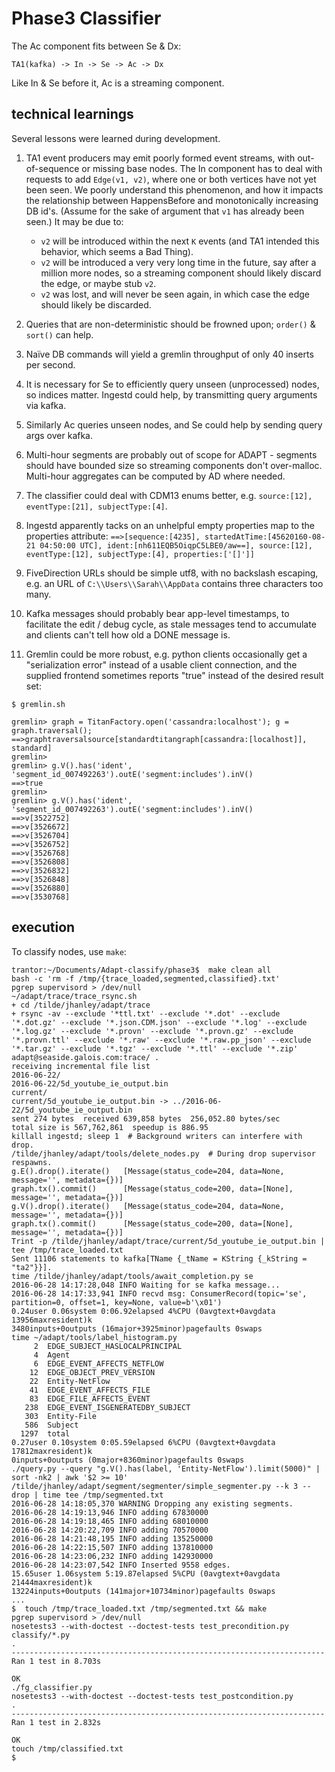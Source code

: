 
Phase3 Classifier
=================

The Ac component fits between Se & Dx:

    TA1(kafka) -> In -> Se -> Ac -> Dx

Like In & Se before it, Ac is a streaming component.


technical learnings
-------------------

Several lessons were learned during development.

1. TA1 event producers may emit poorly formed event streams, with
   out-of-sequence or missing base nodes. The In component has to deal with
   requests to add `Edge(v1, v2)`, where one or both vertices have not yet
   been seen. We poorly understand this phenomenon, and how it impacts the
   relationship between HappensBefore and monotonically increasing DB
   id's. (Assume for the sake of argument that `v1` has already been seen.)
   It may be due to:

    - `v2` will be introduced within the next `K` events (and TA1 intended this behavior, which seems a Bad Thing).
    - `v2` will be introduced a very very long time in the future, say after a million more nodes, so a streaming component should likely discard the edge, or maybe stub `v2`.
    - `v2` was lost, and will never be seen again, in which case the edge should likely be discarded.

2. Queries that are non-deterministic should be frowned upon; `order()` & `sort()` can help.
3. Naïve DB commands will yield a gremlin throughput of only 40 inserts per second.
4. It is necessary for Se to efficiently query unseen (unprocessed) nodes, so indices matter. Ingestd could help, by transmitting query arguments via kafka.
5. Similarly Ac queries unseen nodes, and Se could help by sending query args over kafka.
6. Multi-hour segments are probably out of scope for ADAPT - segments
   should have bounded size so streaming components don't over-malloc.
   Multi-hour aggregates can be computed by AD where needed.
7. The classifier could deal with CDM13 enums better, e.g. `source:[12], eventType:[21], subjectType:[4]`.
8. Ingestd apparently tacks on an unhelpful empty properties map to the properties attribute: `==>[sequence:[4235], startedAtTime:[45620160-08-21 04:50:00 UTC], ident:[nh611EQB5OiqpC5LBE0/aw==], source:[12], eventType:[12], subjectType:[4], properties:['[]']]
`
9. FiveDirection URLs should be simple utf8, with no backslash escaping, e.g. an URL
   of `C:\\Users\\Sarah\\AppData` contains three characters too many.
10. Kafka messages should probably bear app-level timestamps, to
    facilitate the edit / debug cycle, as stale messages tend to
    accumulate and clients can't tell how old a DONE message is.
11. Gremlin could be more robust, e.g. python clients occasionally get
   a "serialization error" instead of a usable client connection, and
   the supplied frontend sometimes reports "true" instead of the
   desired result set:

`$ gremlin.sh`

    gremlin> graph = TitanFactory.open('cassandra:localhost'); g = graph.traversal();
    ==>graphtraversalsource[standardtitangraph[cassandra:[localhost]], standard]
    gremlin>
    gremlin> g.V().has('ident', 'segment_id_007492263').outE('segment:includes').inV()
    ==>true
    gremlin>
    gremlin> g.V().has('ident', 'segment_id_007492263').outE('segment:includes').inV()
    ==>v[3522752]
    ==>v[3526672]
    ==>v[3526704]
    ==>v[3526752]
    ==>v[3526768]
    ==>v[3526808]
    ==>v[3526832]
    ==>v[3526848]
    ==>v[3526880]
    ==>v[3530768]


execution
---------

To classify nodes, use `make`:

    trantor:~/Documents/Adapt-classify/phase3$  make clean all
    bash -c 'rm -f /tmp/{trace_loaded,segmented,classified}.txt'
    pgrep supervisord > /dev/null
    ~/adapt/trace/trace_rsync.sh
    + cd /tilde/jhanley/adapt/trace
    + rsync -av --exclude '*ttl.txt' --exclude '*.dot' --exclude '*.dot.gz' --exclude '*.json.CDM.json' --exclude '*.log' --exclude '*.log.gz' --exclude '*.provn' --exclude '*.provn.gz' --exclude '*.provn.ttl' --exclude '*.raw' --exclude '*.raw.pp_json' --exclude '*.tar.gz' --exclude '*.tgz' --exclude '*.ttl' --exclude '*.zip' adapt@seaside.galois.com:trace/ .
    receiving incremental file list
    2016-06-22/
    2016-06-22/5d_youtube_ie_output.bin
    current/
    current/5d_youtube_ie_output.bin -> ../2016-06-22/5d_youtube_ie_output.bin
    sent 274 bytes  received 639,858 bytes  256,052.80 bytes/sec
    total size is 567,762,861  speedup is 886.95
    killall ingestd; sleep 1  # Background writers can interfere with drop.
    /tilde/jhanley/adapt/tools/delete_nodes.py  # During drop supervisor respawns.
    g.E().drop().iterate()   [Message(status_code=204, data=None, message='', metadata={})]
    graph.tx().commit()      [Message(status_code=200, data=[None], message='', metadata={})]
    g.V().drop().iterate()   [Message(status_code=204, data=None, message='', metadata={})]
    graph.tx().commit()      [Message(status_code=200, data=[None], message='', metadata={})]
    Trint -p /tilde/jhanley/adapt/trace/current/5d_youtube_ie_output.bin | tee /tmp/trace_loaded.txt
    Sent 11106 statements to kafka[TName {_tName = KString {_kString = "ta2"}}].
    time /tilde/jhanley/adapt/tools/await_completion.py se
    2016-06-28 14:17:28,048 INFO Waiting for se kafka message...
    2016-06-28 14:17:33,941 INFO recvd msg: ConsumerRecord(topic='se', partition=0, offset=1, key=None, value=b'\x01')
    0.24user 0.06system 0:06.92elapsed 4%CPU (0avgtext+0avgdata 13956maxresident)k
    3480inputs+0outputs (16major+3925minor)pagefaults 0swaps
    time ~/adapt/tools/label_histogram.py
         2  EDGE_SUBJECT_HASLOCALPRINCIPAL
         4  Agent
         6  EDGE_EVENT_AFFECTS_NETFLOW
        12  EDGE_OBJECT_PREV_VERSION
        22  Entity-NetFlow
        41  EDGE_EVENT_AFFECTS_FILE
        83  EDGE_FILE_AFFECTS_EVENT
       238  EDGE_EVENT_ISGENERATEDBY_SUBJECT
       303  Entity-File
       586  Subject
      1297  total
    0.27user 0.10system 0:05.59elapsed 6%CPU (0avgtext+0avgdata 17812maxresident)k
    0inputs+0outputs (0major+8360minor)pagefaults 0swaps
    ./query.py --query "g.V().has(label, 'Entity-NetFlow').limit(5000)" | sort -nk2 | awk '$2 >= 10'
    /tilde/jhanley/adapt/segment/segmenter/simple_segmenter.py --k 3 --drop | time tee /tmp/segmented.txt
    2016-06-28 14:18:05,370 WARNING Dropping any existing segments.
    2016-06-28 14:19:13,946 INFO adding 67830000
    2016-06-28 14:19:18,465 INFO adding 68010000
    2016-06-28 14:20:22,709 INFO adding 70570000
    2016-06-28 14:21:48,195 INFO adding 135250000
    2016-06-28 14:22:15,507 INFO adding 137810000
    2016-06-28 14:23:06,232 INFO adding 142930000
    2016-06-28 14:23:07,542 INFO Inserted 9558 edges.
    15.65user 1.06system 5:19.87elapsed 5%CPU (0avgtext+0avgdata 21444maxresident)k
    13224inputs+0outputs (141major+10734minor)pagefaults 0swaps
    ...
    $  touch /tmp/trace_loaded.txt /tmp/segmented.txt && make
    pgrep supervisord > /dev/null
    nosetests3 --with-doctest --doctest-tests test_precondition.py classify/*.py
    .
    ----------------------------------------------------------------------
    Ran 1 test in 8.703s
    
    OK
    ./fg_classifier.py
    nosetests3 --with-doctest --doctest-tests test_postcondition.py
    .
    ----------------------------------------------------------------------
    Ran 1 test in 2.832s
    
    OK
    touch /tmp/classified.txt
    $
